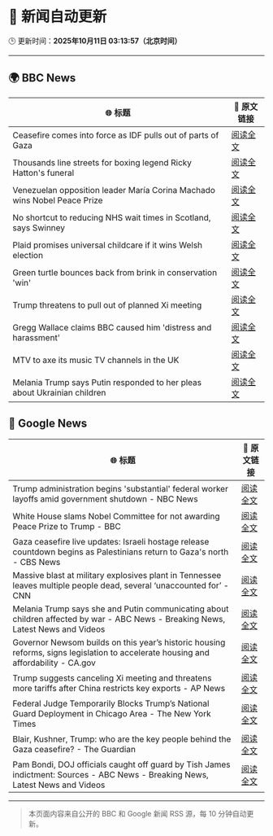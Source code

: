 # 🧠 新闻自动更新

🕒 更新时间：**2025年10月11日 03:13:57（北京时间）**

---

## 🌍 BBC News

| 🌐 标题 | 🔗 原文链接 |
|--------|-------------|
| Ceasefire comes into force as IDF pulls out of parts of Gaza | [阅读全文](https://www.bbc.com/news/articles/cjw7jp2pxnpo?at_medium=RSS&at_campaign=rss) |
| Thousands line streets for boxing legend Ricky Hatton's funeral | [阅读全文](https://www.bbc.com/news/articles/cvgq2z68n02o?at_medium=RSS&at_campaign=rss) |
| Venezuelan opposition leader María Corina Machado wins Nobel Peace Prize | [阅读全文](https://www.bbc.com/news/articles/c70821201ego?at_medium=RSS&at_campaign=rss) |
| No shortcut to reducing NHS wait times in Scotland, says Swinney | [阅读全文](https://www.bbc.com/news/articles/cdr614l6ezlo?at_medium=RSS&at_campaign=rss) |
| Plaid promises universal childcare if it wins Welsh election | [阅读全文](https://www.bbc.com/news/articles/cewnv2xprzko?at_medium=RSS&at_campaign=rss) |
| Green turtle bounces back from brink in conservation 'win' | [阅读全文](https://www.bbc.com/news/articles/cg426qqqqnro?at_medium=RSS&at_campaign=rss) |
| Trump threatens to pull out of planned Xi meeting | [阅读全文](https://www.bbc.com/news/articles/cn4wkd7729po?at_medium=RSS&at_campaign=rss) |
| Gregg Wallace claims BBC caused him 'distress and harassment' | [阅读全文](https://www.bbc.com/news/articles/cg7dlem0vdno?at_medium=RSS&at_campaign=rss) |
| MTV to axe its music TV channels in the UK | [阅读全文](https://www.bbc.com/news/articles/cdr612yz8p0o?at_medium=RSS&at_campaign=rss) |
| Melania Trump says Putin responded to her pleas about Ukrainian children | [阅读全文](https://www.bbc.com/news/articles/cj075gq5n81o?at_medium=RSS&at_campaign=rss) |

## 📰 Google News

| 🌐 标题 | 🔗 原文链接 |
|--------|-------------|
| Trump administration begins 'substantial' federal worker layoffs amid government shutdown - NBC News | [阅读全文](https://news.google.com/rss/articles/CBMixAFBVV95cUxNYkhFMHVaNE11THVIWU42UEd3dEJncU1uRV9rVk90d2lNMUw4aHA0OE5iUWJoS3N1aUY0YkZxSlRrTktBbGxtVXBybkx5dk8tczRSLUNQbXRnSllJN0Z6N0NhVThudXlVdHlVcDlxUzQ2b3NPT1ZIUXZmRlJIcU81NUstdk9xX25lNmNWaF8tb2pnWlIyS0o3TDVKQWJkNzdGY2lRalNwQnRteGtiRUFMZnd5aGU5YWxINXNyeFU4UDVJNkhw0gFWQVVfeXFMUHh3UWFPeDFRUUp5Zk83WXpiNGdrWERHNFlhNzRCMUZ1NUg4NDlLdVhreVRWZ1gtODNyTWtZdzdpbk16aDhLTnpzdWlIaTJiVUJaMmJvZ3c?oc=5) |
| White House slams Nobel Committee for not awarding Peace Prize to Trump - BBC | [阅读全文](https://news.google.com/rss/articles/CBMiWkFVX3lxTFBEUy1nRmUySDVkVGlnYTlnWmpRNDJVR21PRGI1RUhTWWYxRTdfQ1N5SjgzMUZIOVhzRFlEYkNRRjZOVG5YWUl2T1Q4R1ZpUm9ZZWpsZW1keUdDZ9IBX0FVX3lxTFA1QU1zakt4SmV0THZsUUh0cEEycjlXN1NCa3VGVDFEMTlpNTF2NkpZd08ta0liUVpZYXViYXBFZXJqVG5vT3JZTmYxMlI2ek80X2thWGttVHlTcHlUTXFn?oc=5) |
| Gaza ceasefire live updates: Israeli hostage release countdown begins as Palestinians return to Gaza's north - CBS News | [阅读全文](https://news.google.com/rss/articles/CBMimwFBVV95cUxQeVlDWW1NOEI5WS1yalVhb09BdVdIZU5SSDdGUHFlRXhLOTVVNDNEWmctcGx1cjNkTk5RcThUc3RvNktxRDM2RkJydkVzMFRETlFockhzQkdxV2FuRnNKdElKNnJNREdGWlFzLXJTSGNEeXE5bkpqWTQxdGVJVFhNU01nT2hKMzd4UUk1dUhsZ2NOZEVRRF9LeVBQQdIBoAFBVV95cUxNWGx1VzRPdTA5a0hraGsyclBraV9HRUFHc3U5QWp1b01UOHdobmhQUnVPNk03aGl5ZGswZ0VyTkNsVlhRSFlfaEQwRWdFWjJ5UG5tTHMycVhXOFM2LXVzYnl5b3RxYXRucUhpVnVKRGpDUWI0bWJ2c19zOC1SbU1GWlhNZlR5bWVON3pGSHpOc2EwYzBQa1pDQWJoa012bUNX?oc=5) |
| Massive blast at military explosives plant in Tennessee leaves multiple people dead, several ‘unaccounted for’ - CNN | [阅读全文](https://news.google.com/rss/articles/CBMid0FVX3lxTFBKdklZV19kd2dBWGY1aTJRREZtemJqZW5ST0VhM01TT25feUpyN0pUdFZEdzM2Q1lvazZQWG9hWEw2cUY0VzJnN09QWkp3YV96WXRSaFZnUU9KR3ZFZklnRGYtUG5MYjM1QnM2Z05tb3ZqU3hTSWVB?oc=5) |
| Melania Trump says she and Putin communicating about children affected by war - ABC News - Breaking News, Latest News and Videos | [阅读全文](https://news.google.com/rss/articles/CBMiqgFBVV95cUxOZEhNVUY5MWJ4VHBDUl9rYlpnNUh3Nk92OTV4bDZ6dEtxeklLbEs2a1YxbDdCcWlmOVVIQi1OZzZmOUxpUGplTHRMRklReVVwMmNfbUVMazA0eGpiVDF1RjJOenFqaHNXakVlaXNBRlp1ZzlOSlFwVnpEQTZVN0tFQXhOUThqcFJNTVFTRllkWlhnamVLVTVEaHdqTDN3T0xIYmtocWtvdXZmZ9IBrwFBVV95cUxPU21sRmttdDFqVkJKQlItYXFfaWpYRzB3bG9YNHI0N2NwdlRHbDVUaW9tb0o1MWxfbkwwSVdrcmw1ZFJBTmJuQm01LUJtOGtzVDlUVENHSFBTM1RtaG5CcXJpdE12R0pYRHlidzFkNEV3X2dBaHNreTE0bTJRcFFFaW9VcVJidE9yNjEwZWJlTFplTDVTQ0JVY0EwVHotbW96UERkUUIzZ1YxWnRvdEk4?oc=5) |
| Governor Newsom builds on this year’s historic housing reforms, signs legislation to accelerate housing and affordability - CA.gov | [阅读全文](https://news.google.com/rss/articles/CBMi6gFBVV95cUxPRDluc1pJZmVVNVhfOGpQVW45THlNZ0xFcVlGY2dtbHhkQks2ZjRXY09ueXhPSUFuVnhjS1JBUURWQ0ZqRTJ1cG83VjNKeTZhY19OclNMQ19NV3ZUSjZZQThycmFiVE1IR180dThlWjUwTGxlWHZscGVwRVotX3p0cjBxNmVmS012NGp2VjFMREZLUzhQSVJINl9WS2N2RVBNbk5pSGkxN1lnWlE5MVFNOVo1bF9CZWdTVHZXWFhGT0F5RTZQU3FuWi1GSURfOWw2YmpuODJDby15TGpiTjJZZFZ0QlVaRlROc3c?oc=5) |
| Trump suggests canceling Xi meeting and threatens more tariffs after China restricts key exports - AP News | [阅读全文](https://news.google.com/rss/articles/CBMif0FVX3lxTE14cDFwcENqWVZjSXpxTDVJZU1vNndOY1lLSVIydUJNb2h0VEU2Rmg0WlQ2c1RfN2d2UV83aHhiYWlKeVprUTJXbUlEOUhLOW9CN0dEUzYyLU5Oc2NnMUdhbWhwM3NuWDY5MU1QeDFHT1VmOHE1SzF1NFlGZnNTWTQ?oc=5) |
| Federal Judge Temporarily Blocks Trump’s National Guard Deployment in Chicago Area - The New York Times | [阅读全文](https://news.google.com/rss/articles/CBMihwFBVV95cUxQYnRrSHNUR1p2RVpSb2JUY3NCTmNPQnQ2V084TVkwVmNRdjFCWW5Zd2dvV1V0QmpDUEVOR2J2QmVnZGZJa1Atck1wVWhUVWtyY2lYTEo0QUtEMlBYdDJkVE85RXNLUFNDWjN1cnJIOHdEdng2bUZYUFpuTkNDbUwwOGFEMEhUOUE?oc=5) |
| Blair, Kushner, Trump: who are the key people behind the Gaza ceasefire? - The Guardian | [阅读全文](https://news.google.com/rss/articles/CBMitAFBVV95cUxOMlhOZF9aNWZCRFhzRGY3Zl8xb1ctUWs3RVMtcUpEelpMcVJ2SjdUU3F2Q0d6VS1QaDMxUWJfZ0Zvb2dFNTBLdFRvMVd4NUw4UWQ5TWg3VmpCWG5qaW13OUQzbTRKQ3ZmbzN3WkUtRkg1SFZGQlVMaDZMWXlpQjEwNFRRb1BHSVZ6Z0RmOGZTMVY0ZlUyNlEyQk5SNXZPdDBXNjF6NWpGTTRzUUtwMDRTQnVGTXY?oc=5) |
| Pam Bondi, DOJ officials caught off guard by Tish James indictment: Sources - ABC News - Breaking News, Latest News and Videos | [阅读全文](https://news.google.com/rss/articles/CBMilAFBVV95cUxNVGEyZWRjX2JtMWNEQVY0RjdxZWh0ekVHR2MzNjdlMGtlcGhQOC12eldpbW9lckJJZE5tQUo5SThwQWZEVWN2YWEyYVNvTTBqSEhDbzFUU2Z2SDhlRVZ4YWNxUmYwVWg4RHItNklvdUhqbE1OUkpVb0tKaFZpeHFkMWFwcjB4VTlRZVNKUklZQ2o3blY50gGaAUFVX3lxTE1YNUNmNTY2bmNFNkswNWFOTkF5a1JOTUstaWZhYzV0VWxZWk1hSHFqNEN0a0hhREt5b3dLVHhyZ1RyRDBfRzZuM2xQN2w5TzA0SnZLcmlRbHcxUFY3MW1ZU1FQV3FUd2k2bVZRX1c3WWpDU1RvM2ZvdnZLNVM3Y2ZFdGJSdWhUbG4wWEh4Mno3cF9vNHF2Vmo3b0E?oc=5) |

---
> 本页面内容来自公开的 BBC 和 Google 新闻 RSS 源，每 10 分钟自动更新。